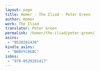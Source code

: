 ```yaml
---
layout: page
title: Homer - The Iliad - Peter Green
author: Homer
work: The Iliad
translator: Peter Green
permalink: /homer/the-iliad/peter-green/
asins:
 - "0520281438"
kindle_asins:
 - "B00VYC0S8C"
isbns:
 - "978-0520281417"
---
```

